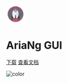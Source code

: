 <img src="AriaNg.png" width="10%" >

# AriaNg GUI



[下载](README?id=下载)
[查看文档](README)

<!-- 背景色 -->
<!-- ![color](#f6f6f6) -->
![color](#b3e0ff)
